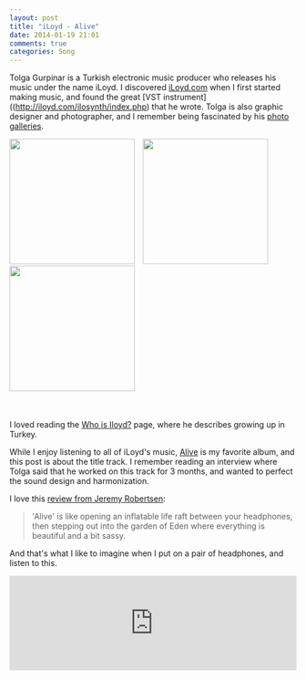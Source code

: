 ```yaml
---
layout: post
title: "iLoyd - Alive"
date: 2014-01-19 21:01
comments: true
categories: Song
---
```


Tolga Gurpinar is a Turkish electronic music producer who releases his music under the name iLoyd. I discovered [iLoyd.com](http://iloyd.com/) when I first started making music, and found the great [VST instrument]((http://iloyd.com/ilosynth/index.php) that he wrote. Tolga is also graphic designer and photographer, and I remember being fascinated by his [photo galleries](http://iloyd.com/galleries.htm).

<div class="centered" style="margin-bottom: 50px;">
  <img src="http://iloyd.com/images/galleries/2007stuff/2007stuff-10.jpg" style="width: 220px; margin-right: 10px;">
  <img src="http://iloyd.com/images/galleries/halic/halic02.jpg" style="width: 220px; margin-right: 10px;">
  <img src="http://iloyd.com/images/galleries/2007stuff/2007stuff-01.jpg" style="width: 220px;">
</div>

I loved reading the [Who is Iloyd?](http://iloyd.com/whoisiloyd.htm) page, where he describes growing up in Turkey.

While I enjoy listening to all of iLoyd's music, [Alive](https://soundcloud.com/iloyd/sets/alive) is my favorite album, and this post is about the title track. I remember reading an interview where Tolga said that he worked on this track for 3 months, and wanted to perfect the sound design and harmonization.

I love this [review from Jeremy Robertsen](http://iloyd.com/interviews.htm):

> 'Alive' is like opening an inflatable life raft between your headphones, then stepping out into the garden of Eden where everything is beautiful and a bit sassy.

And that's what I like to imagine when I put on a pair of headphones, and listen to this.


<iframe width="100%" height="166" scrolling="no" frameborder="no" src="https://w.soundcloud.com/player/?url=https%3A//api.soundcloud.com/tracks/104940016&amp;color=ff6600&amp;auto_play=false&amp;show_artwork=true"></iframe>
